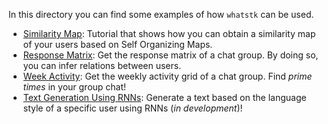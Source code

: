 In this directory you can find some examples of how `whatstk` can be used. 

- [Similarity Map](SimilarityMap.ipynb): Tutorial that shows how you can obtain a similarity map of your users based on Self Organizing Maps.
- [Response Matrix](ResponseMatrix.ipynb): Get the response matrix of a chat group. By doing so, you can infer relations between users.
- [Week Activity](WeekActivity.ipynb): Get the weekly activity grid of a chat group. Find _prime times_ in your group chat!
- [Text Generation Using RNNs](TextGenerationUsingRNNs.ipynb): Generate a text based on the language style of a specific user using RNNs (_in development_)!


